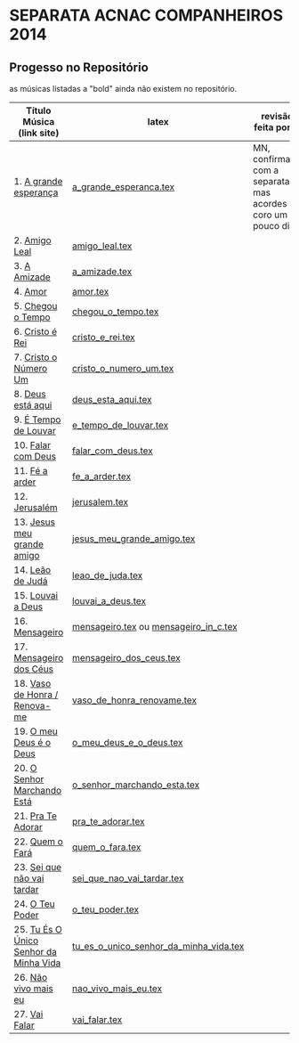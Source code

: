 SEPARATA ACNAC COMPANHEIROS 2014
=================================

Progesso no Repositório
-----------------------

as músicas listadas a "bold" ainda não existem no repositório.

| Título Música (link site)            									| latex                                                                     | revisão feita por ... 		|
| ----------------------------------------------------------------------| -----------------------------------------------------------------------   | ------------------------------|
| 1. [A grande esperança](http://www.psalterio.net/158)					| [a_grande_esperanca.tex](../../songs/pt/a_grande_esperanca.tex)           | MN, confirmado com a separata mas acordes coro um pouco diff.								|
| 2. [Amigo Leal](http://www.psalterio.net/74)				 			| [amigo_leal.tex](../../songs/pt/amigo_leal.tex)             				| 								|
| 3. [A Amizade](http://www.psalterio.net/164)					 		| [a_amizade.tex](../../songs/pt/a_amizade.tex)             					| 								|
| 4. [Amor](http://www.psalterio.net/165)					 			| [amor.tex](../../songs/pt/amor.tex)             							| 								|
| 5. [Chegou o Tempo](http://www.psalterio.net/53) 						| [chegou_o_tempo.tex](../../songs/pt/chegou_o_tempo.tex)             		| 								|
| 6. [Cristo é Rei](http://www.psalterio.net/73)					 	| [cristo_e_rei.tex](../../songs/pt/cristo_e_rei.tex)             			| 								|
| 7. [Cristo o Número Um](http://www.psalterio.net/166) 					| [cristo_o_numero_um.tex](../../songs/pt/cristo_o_numero_um.tex)             				| 								|
| 8. [Deus está aqui](http://www.psalterio.net/71) 					| [deus_esta_aqui.tex](../../songs/pt/deus_esta_aqui.tex)             		| 								|
| 9. [É Tempo de Louvar](http://www.psalterio.net/82) 					| [e_tempo_de_louvar.tex](../../songs/pt/e_tempo_de_louvar.tex) 	| 								|
| 10. [Falar com Deus](http://www.psalterio.net/167) 				| [falar_com_deus.tex](../../songs/pt/falar_com_deus.tex)             		| 								|
| 11. [Fé a arder](http://www.psalterio.net/142)                      	| [fe_a_arder.tex](../../songs/pt/fe_a_arder.tex)                             	|								|
| 12. [Jerusalém](http://www.psalterio.net/101) 					 	| [jerusalem.tex](../../songs/pt/jerusalem.tex)             				| 								|
| 13. [Jesus meu grande amigo](http://www.psalterio.net/80) 		 	| [jesus_meu_grande_amigo.tex](../../songs/pt/jesus_meu_grande_amigo.tex)   | 								|
| 14. [Leão de Judá](http://www.psalterio.net/90) 					 	| [leao_de_juda.tex](../../songs/pt/leao_de_juda.tex)             			| 								|
| 15. [Louvai a Deus](http://www.psalterio.net/123) 					| [louvai_a_deus.tex](../../songs/pt/louvai_a_deus.tex)             		| 								|
| 16. [Mensageiro](http://www.psalterio.net/147) 					 	| [mensageiro.tex](../../songs/pt/mensageiro.tex)  ou [mensageiro_in_c.tex](../../songs/pt/mensageiro_in_c.tex)          				| 								|
| 17. [Mensageiro dos Céus](http://www.psalterio.net/169)			| [mensageiro_dos_ceus.tex](../../songs/pt/mensageiro_dos_ceus.tex)         | 								|
| 18. [Vaso de Honra / Renova-me](http://www.psalterio.net/120) 		| [vaso_de_honra_renovame.tex](../../songs/pt/vaso_de_honra_renovame.tex)   | 								|
| 19. [O meu Deus é o Deus](http://www.psalterio.net/170)			| [o_meu_deus_e_o_deus.tex](../../songs/pt/o_meu_deus_e_o_deus.tex)         | 								|
| 20. [O Senhor Marchando Está](http://www.psalterio.net/89) 			| [o_senhor_marchando_esta.tex](../../songs/pt/o_senhor_marchando_esta.tex)	| 								|
| 21. [Pra Te Adorar](http://www.psalterio.net/119) 					| [pra_te_adorar.tex](../../songs/pt/pra_te_adorar.tex)             		| 								|
| 22. [Quem o Fará](http://www.psalterio.net/153) 					 	| [quem_o_fara.tex](../../songs/pt/quem_o_fara.tex)             			| 								|
| 23. [Sei que não vai tardar](http://www.psalterio.net/63)				| [sei_que_nao_vai_tardar.tex](../../songs/pt/sei_que_nao_vai_tardar.tex)  	| 								|
| 24. [O Teu Poder](http://www.psalterio.net/139) 					 	| [o_teu_poder.tex](../../songs/pt/o_teu_poder.tex)             			| 								|
| 25. [Tu És O Único Senhor da Minha Vida](http://www.psalterio.net/103)| [tu_es_o_unico_senhor_da_minha_vida.tex](../../songs/pt/tu_es_o_unico_senhor_da_minha_vida.tex) | 								|
| 26. [Não vivo mais eu](http://www.psalterio.net/162) 					| [nao_vivo_mais_eu.tex](../../songs/pt/nao_vivo_mais_eu.tex)             	| 								|
| 27. [Vai Falar](http://www.psalterio.net/171)					 	| [vai_falar.tex](../../songs/pt/vai_falar.tex)             				| 								|

